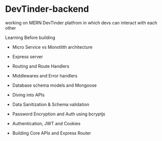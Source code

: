 # DevTinder-backend

working on MERN DevTinder platfrom in which devs can interact with each other

Learning Before building 

- Micro Service vs Monotlith architecture

- Express server

- Routing and Route Handlers

- Middlewares and Error handlers

- Database schema models and Mongoose

- Diving into APIs

- Data Sanitization & Schema validation

- Password Encryption and Auth using bcryptjs

- Authentication, JWT and Cookies

- Building Core APIs and Express Router 